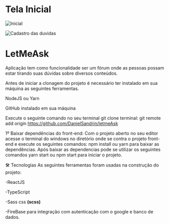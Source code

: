 # Tela Inicial
![Inicial](https://user-images.githubusercontent.com/40778725/169152460-23a027e3-c756-41f3-8721-b94d1a5dec80.png)

![Cadastro das duvidas](https://user-images.githubusercontent.com/40778725/169152464-b797f7d8-26df-4832-ae98-71c71fd2fd47.png)

# LetMeAsk
Aplicação tem como funcionalidade ser um fórum onde as pessoas possam estar tirando suas dúvidas sobre diversos conteúdos.

Antes de iniciar a clonagem do projeto é necessário ter instalado em sua máquina as seguintes ferramentas.

NodeJS ou Yarn

GitHub instalado em sua máquina

Execute o seguinte comando no seu terminal git clone terminal: git remote add origin https://github.com/DanielSandrin/letmeAsk

1º Baixar dependências do front-end: Com o projeto aberto no seu editor acesse o terminal do windows no diretório onde se contra o projeto front-end e execute os seguintes comandos: npm install ou yarn para baixar as dependências. Após baixar as dependencias pode se utilizar os seguintes comandos yarn start ou npm start para iniciar o projeto.

🛠 Tecnologias
As seguintes ferramentas foram usadas na construção do projeto:

-ReactJS

-TypeScript

-Sass css **(scss)**

-FireBase para integração com autenticação com o google e banco de dados.
